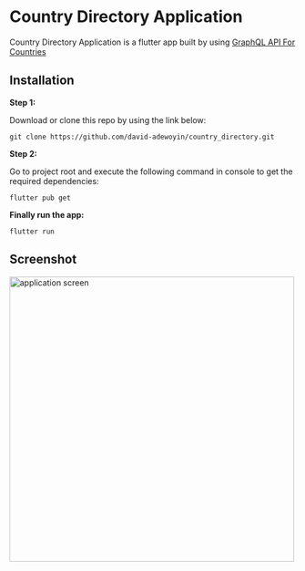 # Country Directory Application
Country Directory Application is a flutter app built by using [GraphQL API For Countries](https://countries.trevorblades.com/) 

## Installation

**Step 1:**

Download or clone this repo by using the link below:

```
git clone https://github.com/david-adewoyin/country_directory.git
```

**Step 2:**

Go to project root and execute the following command in console to get the required dependencies: 

```
flutter pub get 
```


**Finally run the app:**


```
flutter run
```


## Screenshot
<img src="https://user-images.githubusercontent.com/57121852/142595986-cffc67f4-ea3d-42a7-a73e-7de7c243d934.gif" height="500" alt="application screen">
